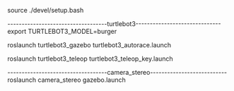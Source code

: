 source ./devel/setup.bash

-----------------------------------turtlebot3------------------------------
export TURTLEBOT3_MODEL=burger

roslaunch turtlebot3_gazebo turtlebot3_autorace.launch 

roslaunch turtlebot3_teleop turtlebot3_teleop_key.launch 

-----------------------------------camera_stereo---------------------------
roslaunch camera_stereo gazebo.launch 